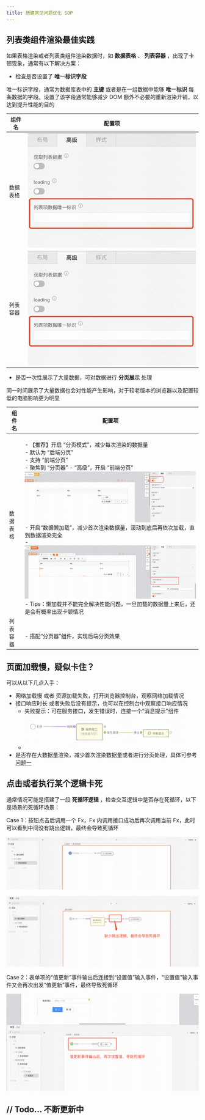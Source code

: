 ```yaml
---
title: 搭建常见问题优化 SOP
---
```


## 列表类组件渲染最佳实践

如果表格渲染或者列表类组件渲染数据时，如 **数据表格** 、 **列表容器** ，出现了卡顿现象，通常有以下解决方案：

- 检查是否设置了 **唯一标识字段**

唯一标识字段，通常为数据库表中的 **主键** 或者是在一组数据中能够 **唯一标识** 每条数据的字段。设置了该字段通常能够减少 DOM 额外不必要的重新渲染开销，以达到提升性能的目的

| **组件名** | **配置项**           |
| ---------- | -------------------- |
| 数据表格   | ![](img/image-1.png) |
| 列表容器   | ![](img/image-2.png) |

- 是否一次性展示了大量数据，可对数据进行 **分页展示** 处理

同一时间展示了大量数据也会对性能产生影响，对于较老版本的浏览器以及配置较低的电脑影响更为明显

| **组件名** | **配置项**                                                                                                                                                                                                                                                                                                                                                                         |
| ---------- | ---------------------------------------------------------------------------------------------------------------------------------------------------------------------------------------------------------------------------------------------------------------------------------------------------------------------------------------------------------------------------------- |
| 数据表格   | <br>- 【推荐】开启 “分页模式”，减少每次渲染的数据量<br> - 默认为 “后端分页”<br> - 支持 “前端分页”<br> - 聚焦到 “分页器” - “高级”，开启 “前端分页” ![](img/image-3.png)<br>- 开启“数据懒加载”，减少首次渲染数据量，滚动到底后再依次加载，直到数据渲染完全<br> - ![](img/image-4.png)<br> - Tips：懒加载并不能完全解决性能问题，一旦加载的数据量上来后，还是会有概率出现卡顿情况<br> |
| 列表容器   | <br>- 搭配“分页器”组件，实现后端分页效果<br>                                                                                                                                                                                                                                                                                                                                       |

## 页面加载慢，疑似卡住？

可以从以下几点入手：

- 网络加载慢 或者 资源加载失败，打开浏览器控制台，观察网络加载情况
- 接口响应时长 或者失败后没有提示，也可以在控制台中观察接口响应情况
  - 失败提示：可在服务接口，发生错误时，连接一个“消息提示”组件
  - ![](img/image-5.png)
- 是否存在大数据量渲染，减少首次渲染数据量或者进行分页处理，具体可参考 [问题一](#列表类组件渲染最佳实践)

## 点击或者执行某个逻辑卡死

通常情况可能是搭建了一段 **死循环逻辑** ，检查交互逻辑中是否存在死循环，以下是场景的死循环场景：

Case 1：按钮点击后调用一个 Fx，Fx 内调用接口成功后再次调用当前 Fx，此时可以看到中间没有跳出逻辑，最终会导致死循环

![](img/image-6.png)

![](img/image-7.png)

Case 2：表单项的“值更新”事件输出后连接到“设置值”输入事件，“设置值”输入事件又会再次出发“值更新”事件，最终导致死循环

![](img/image-8.png)

## // Todo... 不断更新中

